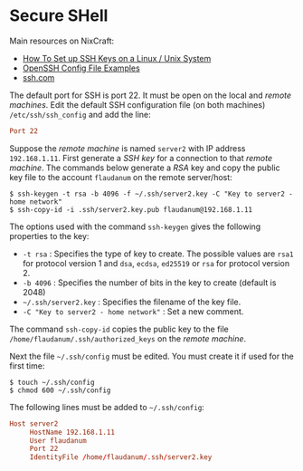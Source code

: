 # Secure SHell

Main resources on NixCraft:

* [How To Set up SSH Keys on a Linux / Unix System](https://www.cyberciti.biz/faq/how-to-set-up-ssh-keys-on-linux-unix/)
* [OpenSSH Config File Examples](https://www.cyberciti.biz/faq/create-ssh-config-file-on-linux-unix/)
* [ssh.com](https://www.ssh.com/ssh/)

The default port for SSH is port 22. It must be open on the local and *remote machines*. Edit the default SSH configuration file (on both machines) `/etc/ssh/ssh_config` and add the line:

```conf
Port 22
```

Suppose the *remote machine* is named `server2` with IP address `192.168.1.11`. First generate a *SSH key* for a connection to that *remote machine*. The commands below generate a *RSA* key and copy the public key file to the account `flaudanum` on the remote server/host:

```
$ ssh-keygen -t rsa -b 4096 -f ~/.ssh/server2.key -C "Key to server2 - home network"
$ ssh-copy-id -i .ssh/server2.key.pub flaudanum@192.168.1.11
```

The options used with the command `ssh-keygen` gives the following properties to the key:

* `-t rsa` : Specifies the type of key to create. The possible values are `rsa1` for protocol version 1 and `dsa`, `ecdsa`, `ed25519` or `rsa` for protocol version 2.
* `-b 4096` : Specifies the number of bits in the key to create (default is 2048)
* `~/.ssh/server2.key` : Specifies the filename of the key file.
* `-C "Key to server2 - home network"` : Set a new comment.

The command `ssh-copy-id` copies the public key to the file `/home/flaudanum/.ssh/authorized_keys` on the *remote machine*.

Next the file `~/.ssh/config` must be edited. You must create it if used for the first time:

```
$ touch ~/.ssh/config
$ chmod 600 ~/.ssh/config
```

The following lines must be added to `~/.ssh/config`:

```conf
Host server2
     HostName 192.168.1.11
     User flaudanum
     Port 22
     IdentityFile /home/flaudanum/.ssh/server2.key
```
